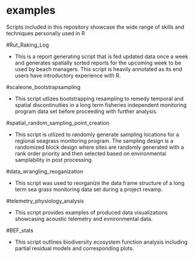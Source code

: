 # examples

Scripts included in this repository showcase the wide range of skills and techniques personally used in R

#Rut_Raking_Log
- This is a report generating script that is fed updated data once a week and generates spatially sorted reports for the upcoming week to be used by beach managers. This script is heavily annotated as its end users have introductory experience with R.

#scaleone_bootstrapsampling 
- This script utlizes bootstrapping resampling to remedy temporal and spatial discontinuities in a long term fisheries independent monitoring program data set before proceeding with further analysis. 

#spatial_random_sampling_point_creation
- This script is utlized to randomly generate sampling locations for a regional seagrass monitoring program. The sampling design is a randomized block design where sites are randomly generated with a rank order priority and then selected based on environmental samplability in post processing. 


#data_wrangling_reoganization
- This script was used to reorganize the data frame structure of a long term sea grass monitoring data set during a project revamp.

#telemetry_physiology_analysis
- This script provides examples of produced data visualizations showcasing acoustic telemetry and evnironmental data.

#BEF_stats 
- This script outlines biodiversity ecosystem function analysis including partial residual models and corresponding plots. 
